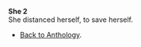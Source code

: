 **She 2**  
She distanced herself, to save herself.  

- <a href="https://kushalsamant.github.io/anthology.html">Back to Anthology</a>.  